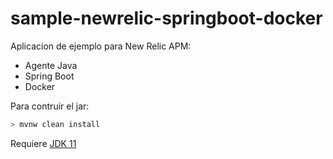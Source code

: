 # sample-newrelic-springboot-docker

Aplicacion de ejemplo para New Relic APM:

- Agente Java
- Spring Boot
- Docker

Para contruir el jar:

```bash
> mvnw clean install
```
Requiere [JDK 11](https://developers.redhat.com/products/openjdk/download)
